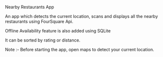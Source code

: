 Nearby Restaurants App

An app which detects the current location, scans and displays all the nearby restaurants using FourSquare Api.

Offline Availability feature is also added using SQLite

It can be sorted by rating or distance.

Note :- Before starting the app, open maps to detect your current location.
